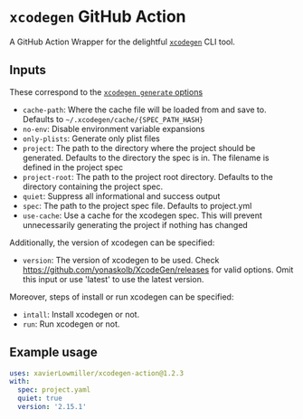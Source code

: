 # `xcodegen` GitHub Action

A GitHub Action Wrapper for the delightful [`xcodegen`][xcodegen] CLI tool.

## Inputs

These correspond to the [`xcodegen generate` options][options]

* `cache-path`:
  Where the cache file will be loaded from and save to. Defaults to `~/.xcodegen/cache/{SPEC_PATH_HASH}`
* `no-env`:
  Disable environment variable expansions
* `only-plists`:
  Generate only plist files
* `project`:
  The path to the directory where the project should be generated. Defaults to the directory the spec is in. The  filename is defined in the project spec
* `project-root`:
  The path to the project root directory. Defaults to the directory containing the project spec.
* `quiet`:
  Suppress all informational and success output
* `spec`:
  The path to the project spec file. Defaults to project.yml
* `use-cache`:
  Use a cache for the xcodegen spec. This will prevent unnecessarily generating the project if nothing has changed

Additionally, the version of xcodegen can be specified:

* `version`:
  The version of xcodegen to be used. Check <https://github.com/yonaskolb/XcodeGen/releases> for valid options.
  Omit this input or use 'latest' to use the latest version.

Moreover, steps of install or run xcodegen can be specified:

* `intall`:
  Install xcodegen or not.
* `run`:
  Run xcodegen or not.

## Example usage

```yaml
uses: xavierLowmiller/xcodegen-action@1.2.3
with:
  spec: project.yaml
  quiet: true
  version: '2.15.1'
```

[xcodegen]: https://github.com/yonaskolb/XcodeGen
[options]: https://github.com/yonaskolb/XcodeGen#usage
